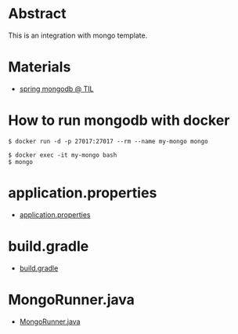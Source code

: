 # Abstract

This is an integration with mongo template.

# Materials

* [spring mongodb @ TIL](https://github.com/iamslash/TIL/blob/master/spring/SpringBoot.md)

# How to run mongodb with docker

```console
$ docker run -d -p 27017:27017 --rm --name my-mongo mongo

$ docker exec -it my-mongo bash
$ mongo
```

# application.properties

* [application.properties](src/main/resources/application.properties)

# build.gradle

* [build.gradle](build.gradle)

# MongoRunner.java

* [MongoRunner.java](src/main/java/com/iamslash/exmysql/MongoRunner.java)
